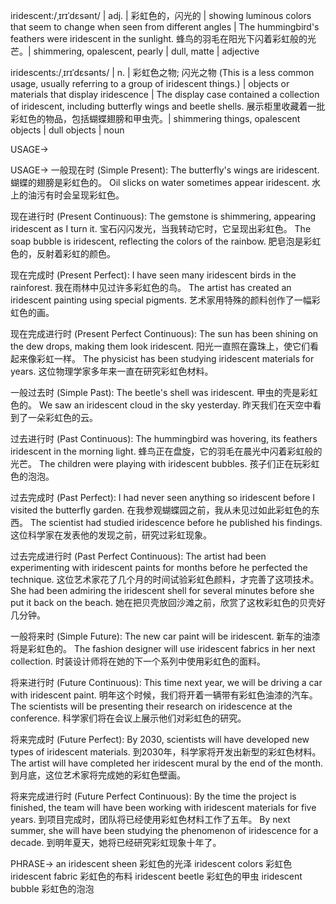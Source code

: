 iridescent:/ˌɪrɪˈdɛsənt/ | adj. | 彩虹色的，闪光的 | showing luminous colors that seem to change when seen from different angles | The hummingbird's feathers were iridescent in the sunlight.  蜂鸟的羽毛在阳光下闪着彩虹般的光芒。| shimmering, opalescent, pearly | dull, matte | adjective

iridescents:/ˌɪrɪˈdɛsənts/ | n. |  彩虹色之物; 闪光之物 (This is a less common usage, usually referring to a group of iridescent things.) | objects or materials that display iridescence |  The display case contained a collection of iridescent, including butterfly wings and beetle shells. 展示柜里收藏着一批彩虹色的物品，包括蝴蝶翅膀和甲虫壳。| shimmering things, opalescent objects | dull objects | noun


USAGE->

USAGE->
一般现在时 (Simple Present):
The butterfly's wings are iridescent. 蝴蝶的翅膀是彩虹色的。
Oil slicks on water sometimes appear iridescent. 水上的油污有时会呈现彩虹色。


现在进行时 (Present Continuous):
The gemstone is shimmering, appearing iridescent as I turn it. 宝石闪闪发光，当我转动它时，它呈现出彩虹色。
The soap bubble is iridescent, reflecting the colors of the rainbow. 肥皂泡是彩虹色的，反射着彩虹的颜色。


现在完成时 (Present Perfect):
I have seen many iridescent birds in the rainforest. 我在雨林中见过许多彩虹色的鸟。
The artist has created an iridescent painting using special pigments. 艺术家用特殊的颜料创作了一幅彩虹色的画。


现在完成进行时 (Present Perfect Continuous):
The sun has been shining on the dew drops, making them look iridescent.  阳光一直照在露珠上，使它们看起来像彩虹一样。
The physicist has been studying iridescent materials for years.  这位物理学家多年来一直在研究彩虹色材料。


一般过去时 (Simple Past):
The beetle's shell was iridescent. 甲虫的壳是彩虹色的。
We saw an iridescent cloud in the sky yesterday. 昨天我们在天空中看到了一朵彩虹色的云。


过去进行时 (Past Continuous):
The hummingbird was hovering, its feathers iridescent in the morning light. 蜂鸟正在盘旋，它的羽毛在晨光中闪着彩虹般的光芒。
The children were playing with iridescent bubbles. 孩子们正在玩彩虹色的泡泡。


过去完成时 (Past Perfect):
I had never seen anything so iridescent before I visited the butterfly garden. 在我参观蝴蝶园之前，我从未见过如此彩虹色的东西。
The scientist had studied iridescence before he published his findings.  这位科学家在发表他的发现之前，研究过彩虹现象。


过去完成进行时 (Past Perfect Continuous):
The artist had been experimenting with iridescent paints for months before he perfected the technique.  这位艺术家花了几个月的时间试验彩虹色颜料，才完善了这项技术。
She had been admiring the iridescent shell for several minutes before she put it back on the beach.  她在把贝壳放回沙滩之前，欣赏了这枚彩虹色的贝壳好几分钟。


一般将来时 (Simple Future):
The new car paint will be iridescent. 新车的油漆将是彩虹色的。
The fashion designer will use iridescent fabrics in her next collection. 时装设计师将在她的下一个系列中使用彩虹色的面料。


将来进行时 (Future Continuous):
This time next year, we will be driving a car with iridescent paint. 明年这个时候，我们将开着一辆带有彩虹色油漆的汽车。
The scientists will be presenting their research on iridescence at the conference. 科学家们将在会议上展示他们对彩虹色的研究。


将来完成时 (Future Perfect):
By 2030, scientists will have developed new types of iridescent materials. 到2030年，科学家将开发出新型的彩虹色材料。
The artist will have completed her iridescent mural by the end of the month.  到月底，这位艺术家将完成她的彩虹色壁画。


将来完成进行时 (Future Perfect Continuous):
By the time the project is finished, the team will have been working with iridescent materials for five years. 到项目完成时，团队将已经使用彩虹色材料工作了五年。
By next summer, she will have been studying the phenomenon of iridescence for a decade. 到明年夏天，她将已经研究彩虹现象十年了。


PHRASE->
an iridescent sheen 彩虹色的光泽
iridescent colors 彩虹色
iridescent fabric 彩虹色的布料
iridescent beetle 彩虹色的甲虫
iridescent bubble 彩虹色的泡泡
